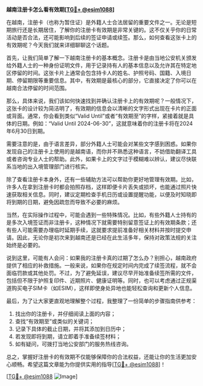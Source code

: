 **越南注册卡怎么看有效期[[TG💪+ @esim1088](https://t.me/s/esim1088)]**

在越南，注册卡（也称为暂住证）是外籍人士合法居留的重要文件之一。无论是短期旅行还是长期居住，了解你的注册卡有效期是非常关键的。这不仅关乎你的日常活动是否合法，还可能影响到后续的签证申请或续签。那么，如何查看这张卡上的有效期呢？今天我们就来详细聊聊这个话题。

首先，让我们简单了解一下越南注册卡的基本概念。注册卡是由当地公安机关颁发给外籍人士的一种身份证明文件，用于记录持有人的基本信息以及允许其在特定地区停留的时间。这张卡片上通常会包含持卡人的姓名、护照号码、国籍、入境日期、停留期限等重要信息。其中，有效期是最核心的部分，它直接决定了你可以在越南合法停留的时间范围。

那么，具体来说，我们该如何快速找到并确认注册卡上的有效期呢？一般情况下，这张卡的设计较为简洁明了，有效期的信息会以清晰的文字形式出现在卡片的正面或背面。通常，你会看到类似“Valid Until”或者“有效期至”的字样，紧接着就是具体的日期。例如：“Valid Until 2024-06-30”，这就意味着你的注册卡将在2024年6月30日到期。

需要注意的是，由于语言差异，部分外籍人士可能会对某些文字感到困惑。如果你发现自己的注册卡上使用的是越南语，而你并不熟悉这种语言，不妨借助翻译工具或者咨询专业人士的帮助。此外，如果卡上的文字过于模糊难以辨认，建议尽快联系当地的出入境管理部门进行核实。

除了查看注册卡本身外，还有一些辅助方法可以帮助你更好地管理有效期。比如，许多人在拿到注册卡时都会拍照存档，这样即便卡片丢失或损坏，也能通过照片快速获取相关信息。同时，建议定期检查手机日历或设置提醒功能，以便及时知晓即将到期的日期，避免因疏忽而导致不必要的麻烦。

当然，在实际操作过程中，可能会遇到一些特殊情况。比如，有些外籍人士持有的是多次入境签证而非注册卡，这种情况下就需要特别留意签证上的有效期条款；还有些人可能需要办理临时延期手续，这就要求提前准备好相关材料并按时提交申请。因此，无论你是初次来到越南还是已经在此生活多年，保持对政策法规的关注始终是必要的。

说到这里，可能有人会问：如果我的注册卡真的过期了怎么办？别担心，越南政府提供了相应的补救措施。一般来说，如果你在规定时间内完成了续签流程，就不会面临罚款或其他处罚。不过，为了避免延误，建议尽早开始准备续签所需的文件，包括但不限于护照复印件、近期照片、健康证明等。同时，也可以考虑通过正规渠道购买电子SIM卡（如ESIM），这样即使身处异地也能轻松查询和更新个人信息。

最后，为了让大家更直观地理解整个过程，我整理了一份简单的步骤指南供参考：

1. 找出你的注册卡，并仔细阅读上面的内容；
2. 查找“有效期至”或类似的关键词；
3. 记录下具体的截止日期，并将其添加到日历中；
4. 若发现即将到期，请立即着手准备续签材料；
5. 如有疑问，可拨打当地公安部门的服务热线咨询。

总之，掌握好注册卡的有效期不仅能够保障你的合法权益，还能让你的生活更加安心顺畅。希望这篇文章能为你提供实用的指导[[TG💪+ @esim1088](https://t.me/s/esim1088)]！

[[TG💪+ @esim1088](https://t.me/s/esim1088) ![Image](https://i.postimg.cc/4NQfJmqS/Snipaste-2025-05-13-00-14-12.png)]